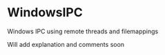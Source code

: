 # WindowsIPC
Windows IPC using remote threads and filemappings

Will add explanation and comments soon

